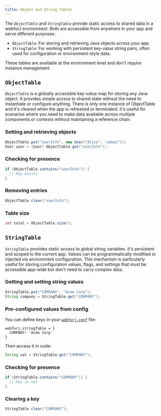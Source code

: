 ```yaml
---
title: Object and String Tables
---
```


The `ObjectTable` and `StringTable` provide static access to shared data in a webforJ environment. Both are accessible from anywhere in your app and serve different purposes:

- `ObjectTable`: For storing and retrieving Java objects across your app.
- `StringTable`: For working with persistent key-value string pairs, often used for configuration or environment-style data.

These tables are available at the environment level and don't require instance management.

## `ObjectTable`

`ObjectTable` is a globally accessible key-value map for storing any Java object. It provides simple access to shared state without the need to instantiate or configure anything. There is only one instance of ObjectTable and it's cleared when the app is refreshed or terminated.
it's useful for scenarios where you need to make data available across multiple components or contexts without maintaining a reference chain.


### Setting and retrieving objects

```java
ObjectTable.put("userInfo", new User("Alice", "admin"));
User user = (User) ObjectTable.get("userInfo");
```

### Checking for presence

```java
if (ObjectTable.contains("userInfo")) {
  // Key exists
}
```

### Removing entries

```java
ObjectTable.clear("userInfo");
```

### Table size

```java
int total = ObjectTable.size();
```

## `StringTable`

`StringTable` provides static access to global string variables. it's persistent and scoped to the current app. Values can be programmatically modified or injected via environment configuration.
This mechanism is particularly useful for storing configuration values, flags, and settings that must be accessible app-wide but don't need to carry complex data.

### Getting and setting string values

```java
StringTable.put("COMPANY", "Acme Corp");
String company = StringTable.get("COMPANY");
```

### Pre-configured values from config

You can define keys in your [`webforj.conf`](../configuration/properties#configuring-webforjconf) file:

```
webforj.stringTable = {
  COMPANY: 'Acme Corp'
}
```

Then access it in code:

```java
String val = StringTable.get("COMPANY");
```

### Checking for presence

```java
if (StringTable.contains("COMPANY")) {
  // Key is set
}
```

### Clearing a key

```java
StringTable.clear("COMPANY");
```